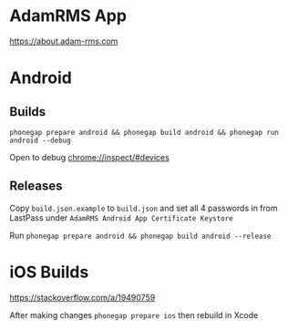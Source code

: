 # AdamRMS App

https://about.adam-rms.com

# Android

## Builds

`phonegap prepare android && phonegap build android && phonegap run android --debug`

Open to debug [chrome://inspect/#devices](chrome://inspect/#devices)

## Releases 

Copy `build.json.example` to `build.json` and set all 4 passwords in from LastPass under `AdamRMS Android App Certificate Keystore`

Run `phonegap prepare android && phonegap build android --release`

# iOS Builds

https://stackoverflow.com/a/19490759 

After making changes `phonegap prepare ios` then rebuild in Xcode
